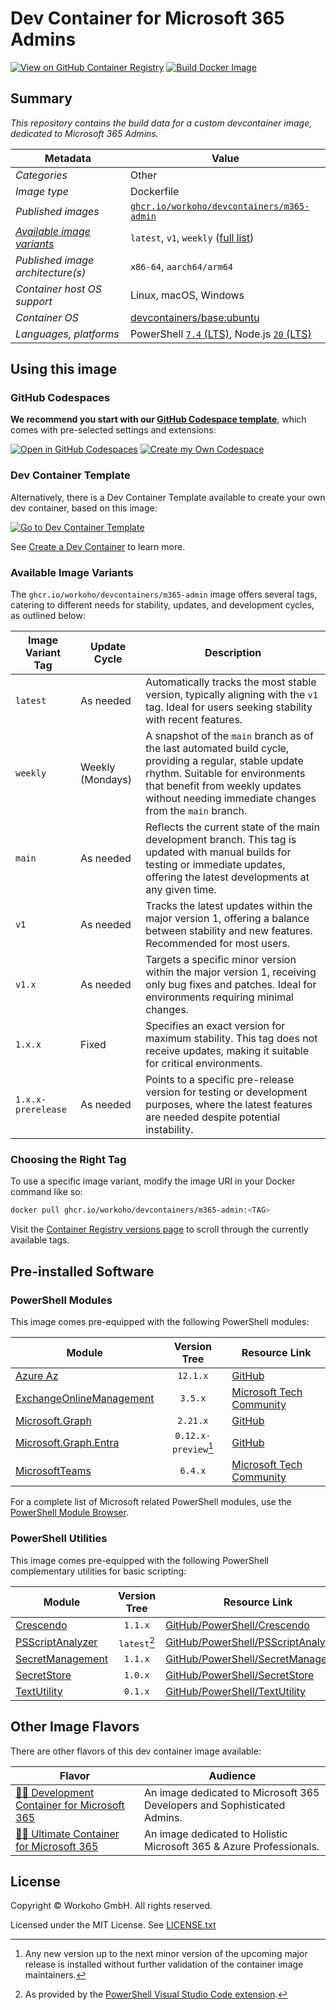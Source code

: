 # Dev Container for Microsoft 365 Admins

[![View on GitHub Container Registry](https://img.shields.io/badge/View%20on-GitHub%20Container%20Registry-blue?logo=github)](https://ghcr.io/workoho/devcontainers/m365-admin)
[![Build Docker Image](https://github.com/workoho/devcontainer-image-m365-admin/actions/workflows/BUILD-01_build-push-devcontainer-image.yml/badge.svg)](https://github.com/workoho/devcontainer-image-m365-admin/actions/workflows/BUILD-01_build-push-devcontainer-image.yml)

## Summary

_This repository contains the build data for a custom devcontainer image, dedicated to Microsoft 365 Admins._

| Metadata                                                | Value                                                |
| ------------------------------------------------------- | ---------------------------------------------------- |
| _Categories_                                            | Other                                                |
| _Image type_                                            | Dockerfile                                           |
| _Published images_                                      | [`ghcr.io/workoho/devcontainers/m365-admin`][1]      |
| [_Available image variants_](#available-image-variants) | `latest`, `v1`, `weekly` ([full list][2])            |
| _Published image architecture(s)_                       | `x86-64`, `aarch64/arm64`                            |
| _Container host OS support_                             | Linux, macOS, Windows                                |
| _Container OS_                                          | [devcontainers/base:ubuntu][3]                       |
| _Languages, platforms_                                  | PowerShell [`7.4` (LTS)][4], Node.js [`20` (LTS)][5] |

[1]: https://ghcr.io/workoho/devcontainers/m365-admin
[2]: https://github.com/workoho/devcontainer-image-m365-admin/pkgs/container/devcontainers%2Fm365-admin/versions?filters%5Bversion_type%5D=tagged
[3]: https://github.com/devcontainers/images/tree/main/src/base-ubuntu
[4]: https://learn.microsoft.com/en-us/powershell/scripting/install/powershell-support-lifecycle
[5]: https://nodejs.org/en/about/previous-releases

## Using this image

### GitHub Codespaces

**We recommend you start with our [GitHub Codespace template](https://github.com/workoho/codespace-m365-admin)**,
which comes with pre-selected settings and extensions:

[![Open in GitHub Codespaces](https://github.com/codespaces/badge.svg)](https://codespaces.new/workoho/codespace-m365-admin)
[![Create my Own Codespace](https://img.shields.io/badge/Create-My%20Own%20Codepsace-green?style=for-the-badge)](https://github.com/workoho/codespace-m365-admin/generate)

### Dev Container Template

Alternatively, there is a Dev Container Template available to create your own dev container, based on this image:

[![Go to Dev Container Template](https://img.shields.io/badge/Go%20To-Dev%20Container%20Template-blue?style=for-the-badge)](https://github.com/workoho/devcontainer-templates/tree/main/src/m365-admin)

See [Create a Dev Container](https://code.visualstudio.com/docs/devcontainers/create-dev-container) to learn more.

### Available Image Variants

The `ghcr.io/workoho/devcontainers/m365-admin` image offers several tags, catering to different needs for stability, updates,
and development cycles, as outlined below:

| Image Variant Tag  | Update Cycle     | Description                                                                                                                                                                                                                           |
| ------------------ | ---------------- | ------------------------------------------------------------------------------------------------------------------------------------------------------------------------------------------------------------------------------------- |
| `latest`           | As needed        | Automatically tracks the most stable version, typically aligning with the `v1` tag. Ideal for users seeking stability with recent features.                                                                                           |
| `weekly`           | Weekly (Mondays) | A snapshot of the `main` branch as of the last automated build cycle, providing a regular, stable update rhythm. Suitable for environments that benefit from weekly updates without needing immediate changes from the `main` branch. |
| `main`             | As needed        | Reflects the current state of the main development branch. This tag is updated with manual builds for testing or immediate updates, offering the latest developments at any given time.                                               |
| `v1`               | As needed        | Tracks the latest updates within the major version 1, offering a balance between stability and new features. Recommended for most users.                                                                                              |
| `v1.x`             | As needed        | Targets a specific minor version within the major version 1, receiving only bug fixes and patches. Ideal for environments requiring minimal changes.                                                                                  |
| `1.x.x`            | Fixed            | Specifies an exact version for maximum stability. This tag does not receive updates, making it suitable for critical environments.                                                                                                    |
| `1.x.x-prerelease` | As needed        | Points to a specific pre-release version for testing or development purposes, where the latest features are needed despite potential instability.                                                                                     |

### Choosing the Right Tag

To use a specific image variant, modify the image URI in your Docker command like so:

```bash
docker pull ghcr.io/workoho/devcontainers/m365-admin:<TAG>
```

Visit the [Container Registry versions page][2] to scroll through the currently available tags.

## Pre-installed Software

### PowerShell Modules

This image comes pre-equipped with the following PowerShell modules:

| Module                        |     Version Tree     | Resource Link                                                                                          |
| ----------------------------- | :------------------: | ------------------------------------------------------------------------------------------------------ |
| [Azure Az][6]                 |       `12.1.x`       | [GitHub](https://github.com/Azure/azure-powershell)                                                    |
| [ExchangeOnlineManagement][7] |       `3.5.x`        | [Microsoft Tech Community](https://techcommunity.microsoft.com/t5/exchange/ct-p/Exchange)              |
| [Microsoft.Graph][8]          |       `2.21.x`       | [GitHub](https://github.com/microsoftgraph/msgraph-sdk-powershell)                                     |
| [Microsoft.Graph.Entra][9]    | `0.12.x-preview`[^1] | [GitHub](https://github.com/microsoftgraph/entra-powershell)                                           |
| [MicrosoftTeams][10]          |       `6.4.x`        | [Microsoft Tech Community](https://techcommunity.microsoft.com/t5/microsoft-teams/ct-p/MicrosoftTeams) |

For a complete list of Microsoft related PowerShell modules, use the [PowerShell Module Browser](https://learn.microsoft.com/en-us/powershell/module/).

[6]: https://learn.microsoft.com/en-us/powershell/azure/new-azureps-module-az
[7]: https://learn.microsoft.com/en-us/powershell/exchange/exchange-online-powershell
[8]: https://learn.microsoft.com/en-us/powershell/microsoftgraph/?view=graph-powershell-1.0
[9]: https://learn.microsoft.com/en-us/powershell/entra-powershell/?view=entra-powershell
[10]: https://learn.microsoft.com/en-us/microsoftteams/teams-powershell-overview

### PowerShell Utilities

This image comes pre-equipped with the following PowerShell complementary utilities for basic scripting:

| Module                            | Version Tree | Resource Link                                                                                              |
| --------------------------------- | :----------: | ---------------------------------------------------------------------------------------------------------- |
| [Crescendo][11]                   |   `1.1.x`    | [GitHub/PowerShell/Crescendo](https://github.com/PowerShell/Crescendo)                                     |
| [PSScriptAnalyzer][12]            | `latest`[^2] | [GitHub/PowerShell/PSScriptAnalyzer](https://github.com/PowerShell/PSScriptAnalyzer)                       |
| [SecretManagement][13]            |   `1.1.x`    | [GitHub/PowerShell/SecretManagement](https://github.com/PowerShell/SecretManagement)                       |
| [SecretStore][13]                 |   `1.0.x`    | [GitHub/PowerShell/SecretStore](https://github.com/PowerShell/SecretStore)                                 |
| [TextUtility][14]                 |   `0.1.x`    | [GitHub/PowerShell/TextUtility](https://github.com/PowerShell/TextUtility)                                 |

[11]: https://learn.microsoft.com/en-us/powershell/utility-modules/crescendo/overview
[12]: https://learn.microsoft.com/en-us/powershell/utility-modules/psscriptanalyzer/overview
[13]: https://learn.microsoft.com/en-us/powershell/utility-modules/secretmanagement/overview
[14]: https://devblogs.microsoft.com/powershell/microsoft-powershell-textutility-module-updates/

## Other Image Flavors

There are other flavors of this dev container image available:

| Flavor                                                                                                | Audience                                                                 |
| ----------------------------------------------------------------------------------------------------- | ------------------------------------------------------------------------ |
| [🧑‍💻 Development Container for Microsoft 365](https://github.com/workoho/devcontainer-image-m365-dev)   | An image dedicated to Microsoft 365 Developers and Sophisticated Admins. |
| [🧑‍🔧 Ultimate Container for Microsoft 365](https://github.com/workoho/devcontainer-image-m365-ultimate) | An image dedicated to Holistic Microsoft 365 & Azure Professionals. |

## License

Copyright © Workoho GmbH. All rights reserved.

Licensed under the MIT License. See [LICENSE.txt](https://github.com/workoho/devcontainer-image-m365-admin/blob/main/LICENSE.txt)


[^1]: Any new version up to the next minor version of the upcoming major release is installed without further validation of the container image maintainers.

[^2]: As provided by the [PowerShell Visual Studio Code extension](https://code.visualstudio.com/docs/languages/powershell/).

